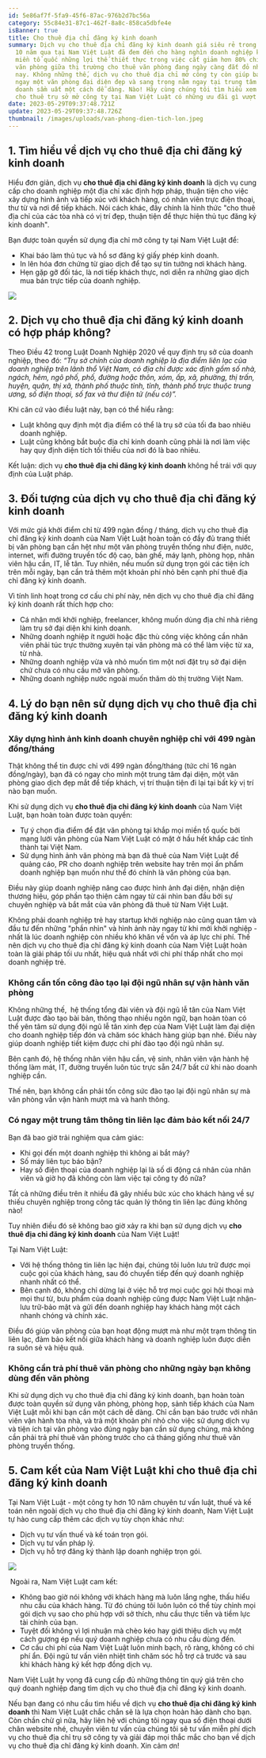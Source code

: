 ```yaml
---
id: 5e86af7f-5fa9-45f6-87ac-976b2d7bc56a
category: 55c84e31-87c1-462f-8a8c-858ca5dbfe4e
isBanner: true
title: Cho thuê địa chỉ đăng ký kinh doanh
summary: Dịch vụ cho thuê địa chỉ đăng ký kinh doanh giá siêu rẻ trong suốt hơn
  10 năm qua tại Nam Việt Luật đã đem đến cho hàng nghìn doanh nghiệp khắp mọi
  miền tổ quốc những lợi thế thiết thực trong việc cắt giảm hơn 80% chi phí thuê
  văn phòng giữa thị trường cho thuê văn phòng đang ngày càng đắt đỏ như hiện
  nay. Không những thế, dịch vụ cho thuê địa chỉ mở công ty còn giúp bạn sở hữu
  ngay một văn phòng đại diện đẹp và sang trọng nằm ngay tại trung tâm kinh
  doanh sầm uất một cách dễ dàng. Nào! Hãy cùng chúng tôi tìm hiểu xem dịch vụ
  cho thuê trụ sở mở công ty tại Nam Việt Luật có những ưu đãi gì vượt trội nhé!
date: 2023-05-29T09:37:48.721Z
update: 2023-05-29T09:37:48.726Z
thumbnail: /images/uploads/van-phong-dien-tich-lon.jpeg
---
```

## **1. Tìm hiểu về dịch vụ cho thuê địa chỉ đăng ký kinh doanh**

Hiểu đơn giản, dịch vụ **cho thuê địa chỉ đăng ký kinh doanh** là dịch vụ cung cấp cho doanh nghiệp một địa chỉ xác định hợp pháp, thuận tiện cho việc xây dựng hình ảnh và tiếp xúc với khách hàng, có nhân viên trực điện thoại, thư từ và nơi để tiếp khách. Nói cách khác, đây chính là hình thức "cho thuê địa chỉ của các tòa nhà có vị trí đẹp, thuận tiện để thực hiện thủ tục đăng ký kinh doanh"*.*

Bạn được toàn quyền sử dụng địa chỉ mở công ty tại Nam Việt Luật để:

* Khai báo làm thủ tục và hồ sơ đăng ký giấy phép kinh doanh.
* In lên hóa đơn chứng từ giao dịch để tạo sự tin tưởng nơi khách hàng.
* Hẹn gặp gỡ đối tác, là nơi tiếp khách thực, nơi diễn ra những giao dịch mua bán trực tiếp của doanh nghiệp.

![](/images/uploads/van-phong-ao-khac-van-phong-chia-se-nhu-the-nao-1.jpeg)

## **2. Dịch vụ cho thuê địa chỉ đăng ký kinh doanh có hợp pháp không?**

Theo Điều 42 trong Luật Doanh Nghiệp 2020 về quy định trụ sở của doanh nghiệp, theo đó: *“Trụ sở chính của doanh nghiệp là địa điểm liên lạc của doanh nghiệp trên lãnh thổ Việt Nam, có địa chỉ được xác định gồm số nhà, ngách, hẻm, ngõ phố, phố, đường hoặc thôn, xóm, ấp, xã, phường, thị trấn, huyện, quận, thị xã, thành phố thuộc tỉnh, tỉnh, thành phố trực thuộc trung ương, số điện thoại, số fax và thư điện tử (nếu có)”.*

Khi căn cứ vào điều luật này, bạn có thể hiểu rằng:

* Luật không quy định một địa điểm có thể là trụ sở của tối đa bao nhiêu doanh nghiệp.
* Luật cũng không bắt buộc địa chỉ kinh doanh cũng phải là nơi làm việc hay quy định diện tích tối thiểu của nơi đó là bao nhiêu.

Kết luận: dịch vụ **cho thuê địa chỉ đăng ký kinh doanh** không hề trái với quy định của Luật pháp.

## **3. Đối tượng của dịch vụ cho thuê địa chỉ đăng ký kinh doanh** 

Với mức giá khởi điểm chỉ từ 499 ngàn đồng / tháng, dịch vụ cho thuê địa chỉ đăng ký kinh doanh của Nam Việt Luật hoàn toàn có đầy đủ trang thiết bị văn phòng bạn cần hệt như một văn phòng truyền thống như điện, nước, internet, wifi đường truyền tốc độ cao, bàn ghế, máy lạnh, phòng họp, nhân viên hậu cần, IT, lễ tân. Tuy nhiên, nếu muốn sử dụng trọn gói các tiện ích trên mỗi ngày, bạn cần trả thêm một khoản phí nhỏ bên cạnh phí thuê địa chỉ đăng ký kinh doanh.

Vì tính linh hoạt trong cơ cấu chi phí này, nên dịch vụ cho thuê địa chỉ đăng ký kinh doanh rất thích hợp cho:

* Cá nhân mới khởi nghiệp, freelancer, không muốn dùng địa chỉ nhà riêng làm trụ sở đại diện khi kinh doanh.
* Những doanh nghiệp ít người hoặc đặc thù công việc không cần nhân viên phải túc trực thường xuyên tại văn phòng mà có thể làm việc từ xa, từ nhà.
* Những doanh nghiệp vừa và nhỏ muốn tìm một nơi đặt trụ sở đại diện chứ chưa có nhu cầu mở văn phòng.
* Những doanh nghiệp nước ngoài muốn thăm dò thị trường Việt Nam.

## **4. Lý do bạn nên sử dụng dịch vụ cho thuê địa chỉ đăng ký kinh doanh** 



### **Xây dựng hình ảnh kinh doanh chuyên nghiệp chỉ với 499 ngàn đồng/tháng**

Thật không thể tin được chỉ với 499 ngàn đồng/tháng (tức chỉ 16 ngàn đồng/ngày), bạn đã có ngay cho mình một trung tâm đại diện, một văn phòng giao dịch đẹp mắt để tiếp khách, vị trí thuận tiện đi lại tại bất kỳ vị trí nào bạn muốn.

Khi sử dụng dịch vụ **cho thuê địa chỉ đăng ký kinh doanh** của Nam Việt Luật, bạn hoàn toàn được toàn quyền:

* Tự ý chọn địa điểm để đặt văn phòng tại khắp mọi miền tổ quốc bởi mạng lưới văn phòng của Nam Việt Luật có mặt ở hầu hết khắp các tỉnh thành tại Việt Nam.
* Sử dụng hình ảnh văn phòng mà bạn đã thuê của Nam Việt Luật để quảng cáo, PR cho doanh nghiệp trên website hay trên mọi ấn phẩm doanh nghiệp bạn muốn như thể đó chính là văn phòng của bạn.

Điều này giúp doanh nghiệp nâng cao được hình ảnh đại diện, nhận diện thương hiệu, góp phần tạo thiện cảm ngay từ cái nhìn ban đầu bởi sự chuyên nghiệp và bắt mắt của văn phòng đã thuê từ Nam Việt Luật.

Không phải doanh nghiệp trẻ hay startup khởi nghiệp nào cũng quan tâm và đầu tư đến những "phần nhìn" và hình ảnh này ngay từ khi mới khởi nghiệp - nhất là lúc doanh nghiệp còn nhiều khó khăn về vốn và áp lực chi phí. Thế nên dịch vụ cho thuê địa chỉ đăng ký kinh doanh của Nam Việt Luật hoàn toàn là giải pháp tối ưu nhất, hiệu quả nhất với chi phí thấp nhất cho mọi doanh nghiệp trẻ.

### **Không cần tốn công đào tạo lại đội ngũ nhân sự vận hành văn phòng**

Không những thế,  hệ thống tổng đài viên và đội ngũ lễ tân của Nam Việt Luật được đào tạo bài bản, thông thạo nhiều ngôn ngữ, bạn hoàn tòan có thể yên tâm sử dụng đội ngũ lễ tân xinh đẹp của Nam Việt Luật làm đại diện cho doanh nghiệp tiếp đón và chăm sóc khách hàng giúp bạn nhé. Điều này giúp doanh nghiệp tiết kiệm được chi phí đào tạo đội ngũ nhân sự.

Bên cạnh đó, hệ thống nhân viên hậu cần, vệ sinh, nhân viên vận hành hệ thống làm mát, IT, đường truyền luôn túc trực sẵn 24/7 bất cứ khi nào doanh nghiệp cần.

Thế nên, bạn không cần phải tốn công sức đào tạo lại đội ngũ nhân sự mà văn phòng vẫn vận hành mượt mà và hanh thông.

### **Có ngay một trung tâm thông tin liên lạc đảm bảo kết nối 24/7**

Bạn đã bao giờ trải nghiệm qua cảm giác:

* Khi gọi đến một doanh nghiệp thì không ai bắt máy?
* Số máy liên tục báo bận?
* Hay số điện thoại của doanh nghiệp lại là số di động cá nhân của nhân viên và giờ họ đã không còn làm việc tại công ty đó nữa?

Tất cả những điều trên ít nhiều đã gây nhiều bức xúc cho khách hàng về sự thiếu chuyên nghiệp trong công tác quản lý thông tin liên lạc đúng không nào!

Tuy nhiên điều đó sẽ không bao giờ xảy ra khi bạn sử dụng dịch vụ **cho thuê địa chỉ đăng ký kinh doanh** của Nam Việt Luật!

Tại Nam Việt Luật:

* Với hệ thống thông tin liên lạc hiện đại, chúng tôi luôn lưu trữ được mọi cuộc gọi của khách hàng, sau đó chuyển tiếp đến quý doanh nghiệp nhanh nhất có thể.
* Bên cạnh đó, không chỉ dừng lại ở việc hỗ trợ mọi cuộc gọi hội thoại mà mọi thư từ, bưu phẩm của doanh nghiệp cũng được Nam Việt Luật nhận-lưu trữ-bảo mật và gửi đến doanh nghiệp hay khách hàng một cách nhanh chóng và chính xác.

Điều đó giúp văn phòng của bạn hoạt động mượt mà như một trạm thông tin liên lạc, đảm bảo kết nối giữa khách hàng và doanh nghiệp luôn được diễn ra suôn sẻ và hiệu quả.

### **Không cần trả phí thuê văn phòng cho những ngày bạn không dùng đến văn phòng**

Khi sử dụng dịch vụ cho thuê địa chỉ đăng ký kinh doanh, bạn hoàn toàn được toàn quyền sử dụng văn phòng, phòng họp, sảnh tiếp khách của Nam Việt Luật mỗi khi bạn cần một cách dễ dàng. Chỉ cần bạn báo trước với nhân viên vận hành tòa nhà, và trả một khoản phí nhỏ cho việc sử dụng dịch vụ và tiện ích tại văn phòng vào đúng ngày bạn cần sử dụng chúng, mà không cần phải trả phí thuê văn phòng trước cho cả tháng giống như thuê văn phòng truyền thống.

## **5. Cam kết của Nam Việt Luật khi cho thuê địa chỉ đăng ký kinh doanh**

Tại Nam Việt Luật - một công ty hơn 10 năm chuyên tư vấn luật, thuế và kế toán nên ngoài dịch vụ cho thuê địa chỉ đăng ký kinh doanh, Nam Việt Luật tự hào cung cấp thêm các dịch vụ tùy chọn khác như:

* Dịch vụ tư vấn thuế và kế toán trọn gói.
* Dịch vụ tư vấn pháp lý.
* Dịch vụ hỗ trợ đăng ký thành lập doanh nghiệp trọn gói.

![](/images/uploads/van-phong-ao-la-gi-co-hop-phap-khong-1.jpeg)

 Ngoài ra, Nam Việt Luật cam kết:

* Không bao giờ nói không với khách hàng mà luôn lắng nghe, thấu hiểu nhu cầu của khách hàng. Từ đó chúng tôi luôn luôn có thể tùy chỉnh mọi gói dịch vụ sao cho phù hợp với sở thích, nhu cầu thực tiễn và tiềm lực tài chính của bạn.
* Tuyệt đối không vì lợi nhuận mà chèo kéo hay giới thiệu dịch vụ một cách gượng ép nếu quý doanh nghiệp chưa có nhu cầu dùng đến.
* Cơ cấu chi phí của Nam Việt Luật luôn minh bạch, rõ ràng, không có chi phí ẩn. Đội ngũ tư vấn viên nhiệt tình chăm sóc hỗ trợ cả trước và sau khi khách hàng ký kết hợp đồng dịch vụ.

Nam Việt Luật hy vọng đã cung cấp đủ những thông tin quý giá trên cho quý doanh nghiệp đang tìm dịch vụ cho thuê địa chỉ đăng ký kinh doanh.

Nếu bạn đang có nhu cầu tìm hiểu về dịch vụ **cho thuê địa chỉ đăng ký kinh doanh** thì Nam Việt Luật chắc chắn sẽ là lựa chọn hoàn hảo dành cho bạn. Còn chần chừ gì nữa, hãy liên hệ với chúng tôi ngay qua số điện thoại dưới chân website nhé, chuyên viên tư vấn của chúng tôi sẽ tư vấn miễn phí dịch vụ cho thuê địa chỉ trụ sở công ty và giải đáp mọi thắc mắc cho bạn về dịch vụ cho thuê địa chỉ đăng ký kinh doanh. Xin cảm ơn!